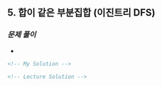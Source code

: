 ## 5. 합이 같은 부분집합 (이진트리 DFS)

### _문제 풀이_

-

```html
<!-- My Solution -->
```

```html
<!-- Lecture Solution -->
```
